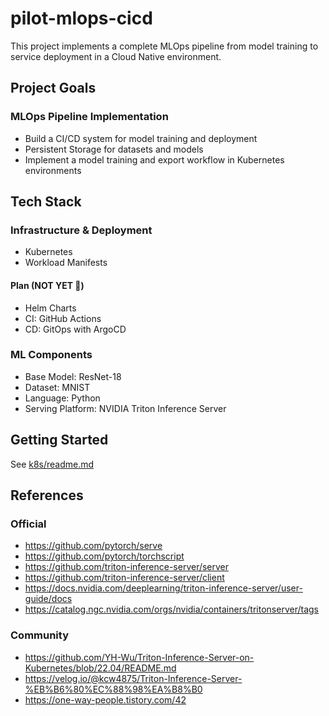 # pilot-mlops-cicd
This project implements a complete MLOps pipeline from model training to service deployment in a Cloud Native environment.

## Project Goals

### MLOps Pipeline Implementation
- Build a CI/CD system for model training and deployment
- Persistent Storage for datasets and models
- Implement a model training and export workflow in Kubernetes environments

## Tech Stack

### Infrastructure & Deployment
- Kubernetes
- Workload Manifests

#### Plan (NOT YET 🥲)
- Helm Charts
- CI: GitHub Actions
- CD: GitOps with ArgoCD

### ML Components
- Base Model: ResNet-18
- Dataset: MNIST
- Language: Python
- Serving Platform: NVIDIA Triton Inference Server

## Getting Started
See [k8s/readme.md](k8s/readme.md)

## References
### Official
- https://github.com/pytorch/serve
- https://github.com/pytorch/torchscript
- https://github.com/triton-inference-server/server
- https://github.com/triton-inference-server/client
- https://docs.nvidia.com/deeplearning/triton-inference-server/user-guide/docs
- https://catalog.ngc.nvidia.com/orgs/nvidia/containers/tritonserver/tags

### Community
- https://github.com/YH-Wu/Triton-Inference-Server-on-Kubernetes/blob/22.04/README.md
- https://velog.io/@kcw4875/Triton-Inference-Server-%EB%B6%80%EC%88%98%EA%B8%B0
- https://one-way-people.tistory.com/42